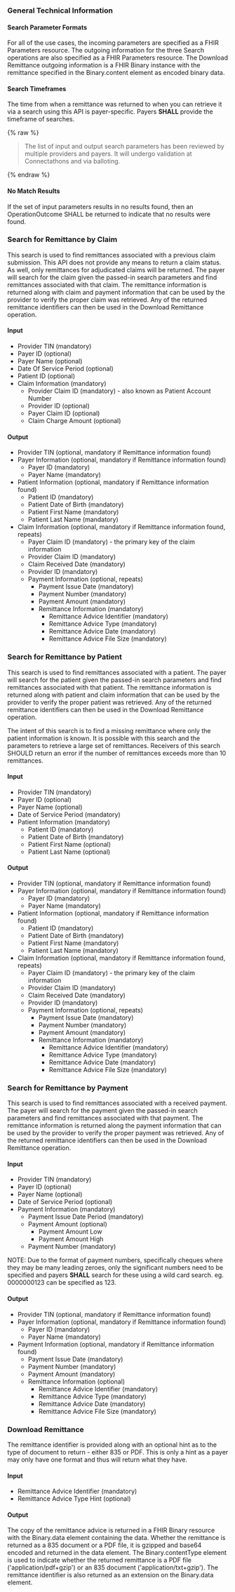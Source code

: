 ### General Technical Information

#### Search Parameter Formats
For all of the use cases, the incoming parameters are specified as a FHIR Parameters resource.  The outgoing information for the three Search operations are also specified as a FHIR Parameters resource.  The Download Remittance outgoing information is a FHIR Binary instance with the remittance specified in the Binary.content element as encoded binary data.

#### Search Timeframes
The time from when a remittance was returned to when you can retrieve it via a search using this API is payer-specific.  Payers **SHALL** provide the timeframe of searches.

{% raw %}
<blockquote class="stu-note">
<p>
The list of input and output search parameters has been reviewed by multiple providers and payers.  It will undergo validation at Connectathons and via balloting.
</p>
</blockquote>
{% endraw %}

#### No Match Results
If the set of input parameters results in no results found, then an OperationOutcome SHALL be returned to indicate that no results were found.


### Search for Remittance by Claim

This search is used to find remittances associated with a previous claim submission.  This API does not provide any means to return a claim status.  As well, only remittances for adjudicated claims will be returned.  The payer will search for the claim given the passed-in search parameters and find remittances associated with that claim.  The remittance information is returned along with claim and payment information that can be used by the provider to verify the proper claim was retrieved.  Any of the returned remittance identifiers can then be used in the Download Remittance operation.

#### Input
* Provider TIN (mandatory)
* Payer ID (optional)
* Payer Name (optional)
* Date Of Service Period (optional)
* Patient ID (optional)
* Claim Information (mandatory)
  * Provider Claim ID (mandatory) - also known as Patient Account Number
  * Provider ID (optional)
  * Payer Claim ID (optional)
  * Claim Charge Amount (optional)

#### Output
* Provider TIN (optional, mandatory if Remittance information found)
* Payer Information (optional, mandatory if Remittance information found)
  * Payer ID (mandatory)
  * Payer Name (mandatory)
* Patient Information (optional, mandatory if Remittance information found)
  * Patient ID (mandatory)
  * Patient Date of Birth (mandatory)
  * Patient First Name (mandatory)
  * Patient Last Name (mandatory)
* Claim Information (optional, mandatory if Remittance information found, repeats)
  * Payer Claim ID (mandatory) - the primary key of the claim information
  * Provider Claim ID (mandatory)
  * Claim Received Date (mandatory)
  * Provider ID (mandatory)
  * Payment Information (optional, repeats)
    * Payment Issue Date (mandatory)
    * Payment Number (mandatory)
    * Payment Amount (mandatory)
    * Remittance Information (mandatory)
      * Remittance Advice Identifier (mandatory)
      * Remittance Advice Type (mandatory)
      * Remittance Advice Date (mandatory)
      * Remittance Advice File Size (mandatory)


### Search for Remittance by Patient

This search is used to find remittances associated with a patient.  The payer will search for the patient given the passed-in search parameters and find remittances associated with that patient.  The remittance information is returned along with patient and claim information that can be used by the provider to verify the proper patient was retrieved.  Any of the returned remittance identifiers can then be used in the Download Remittance operation.

<div class="warning">
	The intent of this search is to find a missing remittance where only the patient information is known.  It is possible with this search and the parameters to retrieve a large set of remittances.  Receivers of this search SHOULD return an error if the number of remittances exceeds more than 10 remittances.
</div>


#### Input
* Provider TIN (mandatory)
* Payer ID (optional)
* Payer Name (optional)
* Date of Service Period (mandatory)
* Patient Information (mandatory)
  * Patient ID (mandatory)
  * Patient Date of Birth (mandatory)
  * Patient First Name (optional)
  * Patient Last Name (optional)

#### Output
* Provider TIN (optional, mandatory if Remittance information found)
* Payer Information (optional, mandatory if Remittance information found)
  * Payer ID (mandatory)
  * Payer Name (mandatory)
* Patient Information (optional, mandatory if Remittance information found)
  * Patient ID (mandatory)
  * Patient Date of Birth (mandatory)
  * Patient First Name (mandatory)
  * Patient Last Name (mandatory)
* Claim Information (optional, mandatory if Remittance information found, repeats)
  * Payer Claim ID (mandatory) - the primary key of the claim information
  * Provider Claim ID (mandatory)
  * Claim Received Date (mandatory)
  * Provider ID (mandatory)
  * Payment Information (optional, repeats)
    * Payment Issue Date (mandatory)
    * Payment Number (mandatory)
    * Payment Amount (mandatory)
    * Remittance Information (mandatory)
      * Remittance Advice Identifier (mandatory)
      * Remittance Advice Type (mandatory)
      * Remittance Advice Date (mandatory)
      * Remittance Advice File Size (mandatory)

### Search for Remittance by Payment

This search is used to find remittances associated with a received payment.  The payer will search for the payment given the passed-in search parameters and find remittances associated with that payment.  The remittance information is returned along the payment information that can be used by the provider to verify the proper payment was retrieved.  Any of the returned remittance identifiers can then be used in the Download Remittance operation.

#### Input
* Provider TIN (mandatory)
* Payer ID (optional)
* Payer Name (optional)
* Date of Service Period (optional)
* Payment Information (mandatory)
  * Payment Issue Date Period (mandatory)
  * Payment Amount (optional)
    * Payment Amount Low
    * Payment Amount High
  * Payment Number (mandatory)

NOTE: Due to the format of payment numbers, specifically cheques where they may be many leading zeroes, only the significant numbers need to be specified and payers **SHALL** search for these using a wild card search.  eg. 0000000123 can be specified as 123.

#### Output
* Provider TIN (optional, mandatory if Remittance information found)
* Payer Information (optional, mandatory if Remittance information found)
  * Payer ID (mandatory)
  * Payer Name (mandatory)
* Payment Information (optional, mandatory if Remittance information found)
  * Payment Issue Date (mandatory)
  * Payment Number (mandatory)
  * Payment Amount (mandatory)
  * Remittance Information (optional)
    * Remittance Advice Identifier (mandatory)
    * Remittance Advice Type (mandatory)
    * Remittance Advice Date (mandatory)
    * Remittance Advice File Size (mandatory)

### Download Remittance
The remittance identifier is provided along with an optional hint as to the type of document to return - either 835 or PDF.  This is only a hint as a payer may only have one format and thus will return what they have.

#### Input
* Remittance Advice Identifier (mandatory)
* Remittance Advice Type Hint (optional)

#### Output
The copy of the remittance advice is returned in a FHIR Binary resource with the Binary.data element containing the data.  Whether the remittance is returned as a 835 document or a PDF file, it is gzipped and base64 encoded and returned in the data element.  The Binary.contentType element is used to indicate whether the returned remittance is a PDF file ('application/pdf+gzip') or an 835 document ('application/txt+gzip').  The remittance identifier is also returned as an extension on the Binary.data element.

